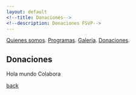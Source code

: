 ```yaml
---
layout: default
<!--title: Donaciones-->
<!--description: Donaciones FSVP-->
---
```



[Quienes somos](./quienes-somos.md).
[Programas](./programas.html).
[Galeria](./galeria.md).
[Donaciones](./donaciones.md).<br>

## Donaciones

<p>Hola mundo Colabora</p>

[back](./)
